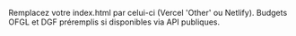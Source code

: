 Remplacez votre index.html par celui-ci (Vercel 'Other' ou Netlify). Budgets OFGL et DGF préremplis si disponibles via API publiques.